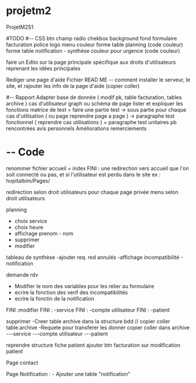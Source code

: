 # projetm2
ProjetM2S1

#TODO 
#-- CSS
btn
champ
radio
chekbox
background
fond formulaire
facturation
police
logo
menu couleur
forme table planning (code couleur)
forme table notification - synthèse
couleur pour urgence (code couleur)

faire un Edito sur la page principale spécifique aux droits d'utilisateurs reprenant les idées principales

Rediger une page d'aide 
Fichier READ ME -- comment installer le serveur, le site, et rajouter les info de la page d'aide (copier coller)

#-- Rapport
Adapter base de donnée ( modif pk, table facturation, tables archive ) 
cas d'utilisateur graph ou schéma de page 
lister et expliquer les fonctions
matrice de test = faire une partie test 
	-> sous partie pour chaque cas d'utilisation ( ou page reprendre page a page )
	-> paragraphe test fonctionnel ( reprendre cas utilisations ) + paragraphe test unitaires
pb rencontrées
avis personnels
Améliorations
remerciements
# -- Code
renommer fichier accueil = index
	FINI : une redirection vers accueil que l'on soit connecté ou pas, et si l'utilisateur est perdu dans le site ex : hopitalbim/Pages/

redirection selon droit utilisateurs pour chaque page privée
menu selon droit utilisateurs

planning 
- choix service 
- choix heure
- affichage prenom - nom 
- supprimer 
- modifier

tableau de synthèse
-ajouter req. red annulés
-affichage incompatibilité
-notification

demande rdv 
- Modifier le nom des variables pour les relier au formulaire
- ecrire la fonction des verif des incompatibilités
- ecrire la fonctin de la notification

FINI :modifier 
FINI : -service
FINI : -compte utilisateur
FINI : -patient

supprimer 
-Creer table archive dans la structure bdd // copier coller table.archive
-Requete pour transferer les donner copier coller dans archive
---service 
---compte utilisateur
---patient


reprendre structure fiche patient
ajouter btn facturation sur modification patient

Page contact

Page Notification : 
	- Ajouter une table "notification"

